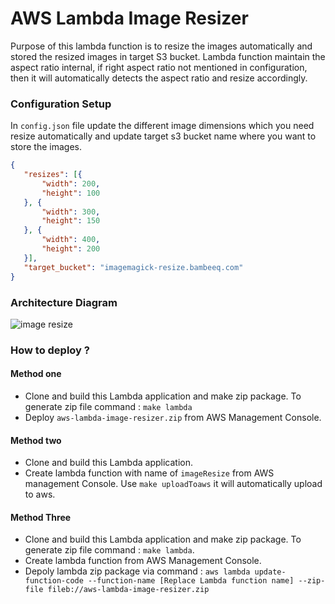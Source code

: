 # AWS Lambda Image Resizer
 
Purpose of this lambda function is  to resize the images automatically and stored the resized images in target S3 bucket. Lambda function maintain the aspect ratio internal, if right aspect ratio not mentioned in configuration, then it will automatically detects the aspect ratio and resize accordingly.
 
### Configuration Setup
 
 In `config.json` file update the different image dimensions which you need resize automatically and update target s3 bucket name where you want to store the images.
 
 ```json
 {
    "resizes": [{
        "width": 200,
        "height": 100
    }, {
        "width": 300,
        "height": 150
    }, {
        "width": 400,
        "height": 200
    }],
    "target_bucket": "imagemagick-resize.bambeeq.com"
}
```

### Architecture Diagram

![image resize](https://cloud.githubusercontent.com/assets/4478382/18433895/9f0d70a2-7907-11e6-98a2-ccbc94eb56ef.png)

### How to deploy  ? 

#### Method one 
 
  - Clone and build this Lambda application and make zip package. To generate zip file command : `make lambda`
  - Deploy `aws-lambda-image-resizer.zip` from AWS Management Console.
 
#### Method two 
 
  - Clone and build this Lambda application.
  - Create lambda function with name of `imageResize` from AWS management Console. Use `make uploadToaws` it will automatically upload to  aws.
 
#### Method Three

  - Clone and build this Lambda application and make zip package. To generate zip file command : `make lambda`.
  - Create lambda function from AWS Management Console.
  - Depoly lambda zip package via command  : 
    `aws lambda update-function-code --function-name [Replace Lambda function name] --zip-file fileb://aws-lambda-image-resizer.zip` 


 


 
